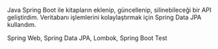 Java Spring Boot ile kitapların eklenip, güncellenip, silinebileceği bir API geliştirdim. Veritabanı işlemlerini kolaylaştırmak için Spring Data JPA kullandım.




Spring Web,
Spring Data JPA,
Lombok,
Spring Boot Test
